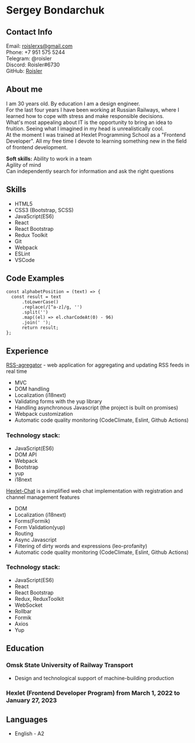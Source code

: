 # Sergey Bondarchuk
## Contact Info
Email: roislerxs@gmail.com  
Phone: +7 951 575 5244  
Telegram: @roisler  
Discord: Roisler#6730  
GitHub: [Roisler](https://github.com/Roisler)


## About me
I am 30 years old. By education I am a design engineer.  
For the last four years I have been working at Russian Railways, where I learned how to cope with stress and make responsible decisions.  
What's most appealing about IT is the opportunity to bring an idea to fruition. Seeing what I imagined in my head is unrealistically cool.  
At the moment I was trained at Hexlet Programming School as a "Frontend Developer".
All my free time I devote to learning something new in the field of frontend development.  


**Soft skills:**
Ability to work in a team  
Agility of mind  
Can independently search for information and ask the right questions  
## Skills
* HTML5
* CSS3 (Bootstrap, SCSS)
* JavaScript(ES6)
* React
* React Bootstrap
* Redux Toolkit
* Git
* Webpack
* ESLint
* VSCode


## Code Examples
```
const alphabetPosition = (text) => {
  const result = text
      .toLowerCase()
      .replace(/[^a-z]/g, '')
      .split('')
      .map((el) => el.charCodeAt(0) - 96)
      .join(' ');
      return result;
};
```


## Experience
[RSS-agregator](https://github.com/Roisler/frontend-project-11) - web application for aggregating and updating RSS feeds in real time
* MVC
* DOM handling
* Localization (i18next)
* Validating forms with the yup library
* Handling asynchronous Javascript (the project is built on promises)
* Webpack customization
* Automatic code quality monitoring (CodeClimate, Eslint, Github Actions)  


### Technology stack:
* JavaScript(ES6)
* DOM API
* Webpack
* Bootstrap
* yup
* i18next

[Hexlet-Chat](https://github.com/Roisler/frontend-project-12) is a simplified web chat implementation with registration and channel management features
* DOM
* Localization (i18next)
* Forms(Formik)
* Form Validation(yup)
* Routing
* Async Javascript
* Filtering of dirty words and expressions (leo-profanity)
* Automatic code quality monitoring (CodeClimate, Eslint, Github Actions)  


### Technology stack:
* JavaScript(ES6)
* React
* React Bootstrap
* Redux, ReduxToolkit
* WebSocket
* Rollbar
* Formik
* Axios
* Yup


## Education
### Omsk State University of Railway Transport
* Design and technological support of machine-building production  

### Hexlet (Frontend Developer Program) from March 1, 2022 to January 27, 2023  

## Languages
* English - A2